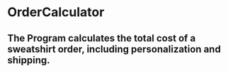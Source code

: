 # OrderCalculator


## The Program  calculates the total cost of a sweatshirt order, including personalization and shipping.
